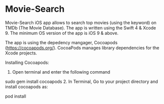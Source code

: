 # Movie-Search
Movie-Search iOS app allows to search top movies (using the keyword) on TMDb (The Movie Database). The app is written using the Swift 4 & Xcode 9. The minimum OS version of the app is iOS 9 & above.

The app is using the depedency mangager, Cocoapods (https://cocoapods.org/). CocoaPods manages library dependencies for the Xcode projects.

Installing Cocoapods:
1. Open terminal and enter the following command

sudo gem install cocoapods
2. In Terminal, Go to your project directory and install cocoapods as:

pod install


